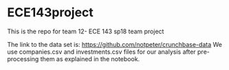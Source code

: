 # ECE143project

This is the repo for team 12- ECE 143 sp18 team project


The link to the data set is: https://github.com/notpeter/crunchbase-data 
We use companies.csv and investments.csv files for our analysis after pre-processing them as explained in the notebook.
